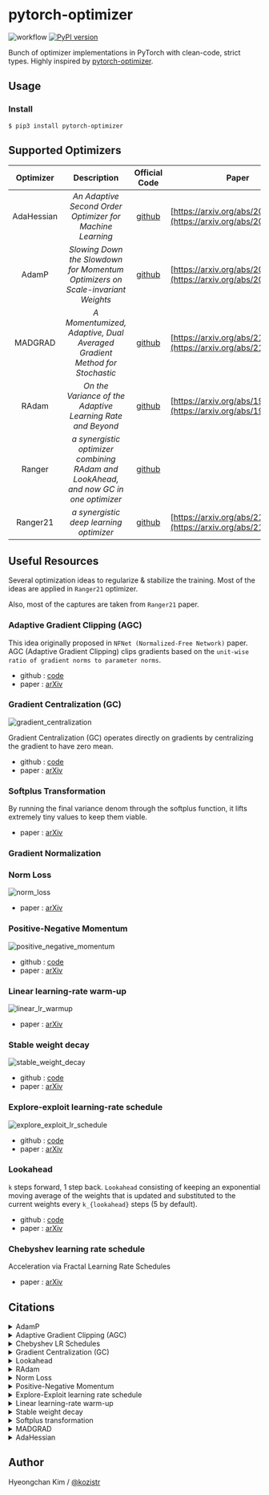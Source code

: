 # pytorch-optimizer

![workflow](https://github.com/kozistr/pytorch_optimizer/actions/workflows/ci.yml/badge.svg?branch=main) [![PyPI version](https://badge.fury.io/py/pytorch-optimizer.svg)](https://badge.fury.io/py/pytorch-optimizer)

Bunch of optimizer implementations in PyTorch with clean-code, strict types. Highly inspired by [pytorch-optimizer](https://github.com/jettify/pytorch-optimizer).

## Usage

### Install

```
$ pip3 install pytorch-optimizer
```

## Supported Optimizers

| Optimizer | Description | Official Code | Paper |
| :---: | :---: | :---: | :---: |
| AdaHessian | *An Adaptive Second Order Optimizer for Machine Learning* | [github](https://github.com/amirgholami/adahessian) | [https://arxiv.org/abs/2006.00719](https://arxiv.org/abs/2006.00719) |
| AdamP | *Slowing Down the Slowdown for Momentum Optimizers on Scale-invariant Weights* | [github](https://github.com/clovaai/AdamP) | [https://arxiv.org/abs/2006.08217](https://arxiv.org/abs/2006.08217) |
| MADGRAD | *A Momentumized, Adaptive, Dual Averaged Gradient Method for Stochastic* | [github](https://github.com/facebookresearch/madgrad) | [https://arxiv.org/abs/2101.11075](https://arxiv.org/abs/2101.11075) |
| RAdam | *On the Variance of the Adaptive Learning Rate and Beyond* | [github](https://github.com/LiyuanLucasLiu/RAdam) | [https://arxiv.org/abs/1908.03265](https://arxiv.org/abs/1908.03265) |
| Ranger | *a synergistic optimizer combining RAdam and LookAhead, and now GC in one optimizer* | [github](https://github.com/lessw2020/Ranger-Deep-Learning-Optimizer) | |
| Ranger21 | *a synergistic deep learning optimizer* | [github](https://github.com/lessw2020/Ranger21) | [https://arxiv.org/abs/2106.13731](https://arxiv.org/abs/2106.13731) |

## Useful Resources

Several optimization ideas to regularize & stabilize the training. Most of the ideas are applied in `Ranger21` optimizer.

Also, most of the captures are taken from `Ranger21` paper.

### Adaptive Gradient Clipping (AGC)

This idea originally proposed in `NFNet (Normalized-Free Network)` paper. 
AGC (Adaptive Gradient Clipping) clips gradients based on the `unit-wise ratio of gradient norms to parameter norms`.

* github : [code](https://github.com/deepmind/deepmind-research/tree/master/nfnets)
* paper : [arXiv](https://arxiv.org/abs/2102.06171)

### Gradient Centralization (GC)

![gradient_centralization](assets/gradient_centralization.png)

Gradient Centralization (GC) operates directly on gradients by centralizing the gradient to have zero mean.

* github : [code](https://github.com/Yonghongwei/Gradient-Centralization)
* paper : [arXiv](https://arxiv.org/abs/2004.01461)

### Softplus Transformation

By running the final variance denom through the softplus function, it lifts extremely tiny values to keep them viable.

* paper : [arXiv](https://arxiv.org/abs/1908.00700)

### Gradient Normalization

### Norm Loss

![norm_loss](assets/norm_loss.png)

* paper : [arXiv](https://arxiv.org/abs/2103.06583)

### Positive-Negative Momentum

![positive_negative_momentum](assets/positive_negative_momentum.png)

* github : [code](https://github.com/zeke-xie/Positive-Negative-Momentum)
* paper : [arXiv](https://arxiv.org/abs/2103.17182)

### Linear learning-rate warm-up

![linear_lr_warmup](assets/linear_lr_warmup.png)

* paper : [arXiv](https://arxiv.org/abs/1910.04209)

### Stable weight decay

![stable_weight_decay](assets/stable_weight_decay.png)

* github : [code](https://github.com/zeke-xie/stable-weight-decay-regularization)
* paper : [arXiv](https://arxiv.org/abs/2011.11152)

### Explore-exploit learning-rate schedule

![explore_exploit_lr_schedule](assets/explore_exploit_lr_schedule.png)

* github : [code](https://github.com/nikhil-iyer-97/wide-minima-density-hypothesis)
* paper : [arXiv](https://arxiv.org/abs/2003.03977)

### Lookahead

`k` steps forward, 1 step back. `Lookahead` consisting of keeping an exponential moving average of the weights that is 
updated and substituted to the current weights every `k_{lookahead}` steps (5 by default).

* github : [code](https://github.com/alphadl/lookahead.pytorch)
* paper : [arXiv](https://arxiv.org/abs/1907.08610v2)

### Chebyshev learning rate schedule

Acceleration via Fractal Learning Rate Schedules

* paper : [arXiv](https://arxiv.org/abs/2103.01338v1)

## Citations

<details>

<summary>AdamP</summary>

```
@inproceedings{heo2021adamp,
    title={AdamP: Slowing Down the Slowdown for Momentum Optimizers on Scale-invariant Weights},
    author={Heo, Byeongho and Chun, Sanghyuk and Oh, Seong Joon and Han, Dongyoon and Yun, Sangdoo and Kim, Gyuwan and Uh, Youngjung and Ha, Jung-Woo},
    year={2021},
    booktitle={International Conference on Learning Representations (ICLR)},
}
```

</details>

<details>

<summary>Adaptive Gradient Clipping (AGC)</summary>

```
@article{brock2021high,
  author={Andrew Brock and Soham De and Samuel L. Smith and Karen Simonyan},
  title={High-Performance Large-Scale Image Recognition Without Normalization},
  journal={arXiv preprint arXiv:2102.06171},
  year={2021}
}
```

</details>

<details>

<summary>Chebyshev LR Schedules</summary>

```
@article{agarwal2021acceleration,
  title={Acceleration via Fractal Learning Rate Schedules},
  author={Agarwal, Naman and Goel, Surbhi and Zhang, Cyril},
  journal={arXiv preprint arXiv:2103.01338},
  year={2021}
}
```

</details>

<details>

<summary>Gradient Centralization (GC)</summary>

```
@inproceedings{yong2020gradient,
  title={Gradient centralization: A new optimization technique for deep neural networks},
  author={Yong, Hongwei and Huang, Jianqiang and Hua, Xiansheng and Zhang, Lei},
  booktitle={European Conference on Computer Vision},
  pages={635--652},
  year={2020},
  organization={Springer}
}
```

</details>

<details>

<summary>Lookahead</summary>

```
@article{zhang2019lookahead,
  title={Lookahead optimizer: k steps forward, 1 step back},
  author={Zhang, Michael R and Lucas, James and Hinton, Geoffrey and Ba, Jimmy},
  journal={arXiv preprint arXiv:1907.08610},
  year={2019}
}
```

</details>

<details>

<summary>RAdam</summary>

```
@inproceedings{liu2019radam,
 author = {Liu, Liyuan and Jiang, Haoming and He, Pengcheng and Chen, Weizhu and Liu, Xiaodong and Gao, Jianfeng and Han, Jiawei},
 booktitle = {Proceedings of the Eighth International Conference on Learning Representations (ICLR 2020)},
 month = {April},
 title = {On the Variance of the Adaptive Learning Rate and Beyond},
 year = {2020}
}
```

</details>

<details>

<summary>Norm Loss</summary>

```
@inproceedings{georgiou2021norm,
  title={Norm Loss: An efficient yet effective regularization method for deep neural networks},
  author={Georgiou, Theodoros and Schmitt, Sebastian and B{\"a}ck, Thomas and Chen, Wei and Lew, Michael},
  booktitle={2020 25th International Conference on Pattern Recognition (ICPR)},
  pages={8812--8818},
  year={2021},
  organization={IEEE}
}
```

</details>

<details>

<summary>Positive-Negative Momentum</summary>

```
@article{xie2021positive,
  title={Positive-Negative Momentum: Manipulating Stochastic Gradient Noise to Improve Generalization},
  author={Xie, Zeke and Yuan, Li and Zhu, Zhanxing and Sugiyama, Masashi},
  journal={arXiv preprint arXiv:2103.17182},
  year={2021}
}
```

</details>

<details>

<summary>Explore-Exploit learning rate schedule</summary>

```
@article{iyer2020wide,
  title={Wide-minima Density Hypothesis and the Explore-Exploit Learning Rate Schedule},
  author={Iyer, Nikhil and Thejas, V and Kwatra, Nipun and Ramjee, Ramachandran and Sivathanu, Muthian},
  journal={arXiv preprint arXiv:2003.03977},
  year={2020}
}
```

</details>

<details>

<summary>Linear learning-rate warm-up</summary>

```
@article{ma2019adequacy,
  title={On the adequacy of untuned warmup for adaptive optimization},
  author={Ma, Jerry and Yarats, Denis},
  journal={arXiv preprint arXiv:1910.04209},
  volume={7},
  year={2019}
}
```

</details>

<details>

<summary>Stable weight decay</summary>

```
@article{xie2020stable,
  title={Stable weight decay regularization},
  author={Xie, Zeke and Sato, Issei and Sugiyama, Masashi},
  journal={arXiv preprint arXiv:2011.11152},
  year={2020}
}
```

</details>

<details>

<summary>Softplus transformation</summary>

```
@article{tong2019calibrating,
  title={Calibrating the adaptive learning rate to improve convergence of adam},
  author={Tong, Qianqian and Liang, Guannan and Bi, Jinbo},
  journal={arXiv preprint arXiv:1908.00700},
  year={2019}
}
```

</details>

<details>

<summary>MADGRAD</summary>

```
@article{defazio2021adaptivity,
  title={Adaptivity without compromise: a momentumized, adaptive, dual averaged gradient method for stochastic optimization},
  author={Defazio, Aaron and Jelassi, Samy},
  journal={arXiv preprint arXiv:2101.11075},
  year={2021}
}
```

</details>

<details>

<summary>AdaHessian</summary>

```
@article{yao2020adahessian,
  title={ADAHESSIAN: An adaptive second order optimizer for machine learning},
  author={Yao, Zhewei and Gholami, Amir and Shen, Sheng and Mustafa, Mustafa and Keutzer, Kurt and Mahoney, Michael W},
  journal={arXiv preprint arXiv:2006.00719},
  year={2020}
}
```

</details>


## Author

Hyeongchan Kim / [@kozistr](http://kozistr.tech/about)
